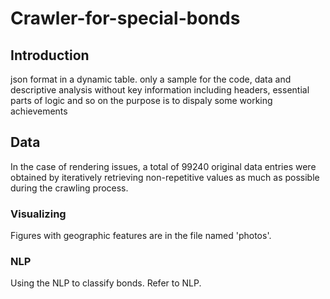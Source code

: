 # Crawler-for-special-bonds
## Introduction
json format in a dynamic table. 
only a sample for the code, data and descriptive analysis without key information including headers,  essential parts of logic and so on
the purpose is to dispaly some working achievements

## Data
In the case of rendering issues, a total of 99240 original data entries were obtained by iteratively retrieving non-repetitive values as much as possible during the crawling process.

### Visualizing
Figures with geographic features are in the file named 'photos'.

### NLP
Using the NLP to classify bonds. Refer to NLP.

